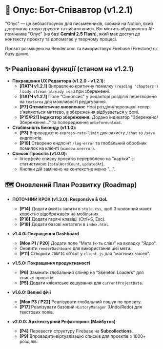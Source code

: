 # 📖 Опус: Бот-Співавтор (v1.2.1)

"Опус" — це вебзастосунок для письменників, схожий на Notion, який допомагає структурувати та писати книги. Він містить вбудованого АІ-помічника "Опус" (на базі **Gemini 2.5 Flash**), який має доступ до контексту проєкту та допомагає у творчому процесі.

Проєкт розміщено на Render.com та використовує Firebase (Firestore) як базу даних.

## ✨ Реалізовані функції (станом на v1.2.1)

* **Покращення UX Редактора (v1.2.0 - v1.2.1):**
    * **[ПАТЧ v1.2.1]** Виправлено критичну помилку `(reading 'chapters')` / `body stream already read` при збереженні.
    * **[ПАТЧ v1.2.1]** Поле "Синопсис" у редакторі розділів перетворено на `textarea` для можливості редагування.
    * **[P7] Оптимістичне оновлення:** Нові розділи/персонажі тепер з'являються миттєво, а збереження відбувається у фоні.
    * **[P15/P21] Індикатор збереження:** Додано індикатор "Збережено/Збереження..." та попередження `onbeforeunload`.
* **Стабільність Бекенду (v1.1.0):**
    * **[P3]** Впроваджено `express-rate-limit` для захисту `/chat` та `/save` ендпоінтів.
    * **[P19]** Створено ендпоінт `/log-error` та глобальний обробник помилок на клієнті (`window.onerror`).
* **Список Проєктів (v1.0.0):**
    * Інтерфейс списку проєктів перероблено на "картки" зі статистикою (`totalWordCount`, `updatedAt`).
    * Кнопки дій замінено на контекстне меню "...".

## 🗺️ Оновлений План Розвитку (Roadmap)

* **ПОТОЧНИЙ КРОК (v1.3.0): Responsive & QoL**
    * **[P14]** Додати `@media` запити в `style.css`, щоб 3-колонний макет коректно відображався на мобільних.
    * **[P16]** Додати гарячі клавіші (Ctrl+S, Esc).
    * **[P18]** Додати базові метатеги в `index.html`.

* **v1.4.0: Покращення Dashboard**
    * **[Моя P1 / P20]** Додати поле "Мета (к-ть слів)" на вкладку "Ядро".
    * Оновити `renderDashboard` для використання цієї мети.
    * **[P11]** Створити `CONFIG` об'єкт у `client.js` для "магічних чисел".

* **v1.5.0: Покращення продуктивності**
    * **[P6]** Замінити глобальний спінер на "Skeleton Loaders" для списку проєктів.
    * **[P5]** Додати клієнтське кешування для `currentProjectData`.

* **v1.6.0: Великі фічі**
    * **[Моя P3 / P22]** Реалізувати глобальний пошук по проєкту.
    * **[P17]** Реалізувати базовий `HistoryManager` (Undo/Redo) для текстових полів.

* **v2.0.0: Архітектурний Рефакторинг (Майбутнє)**
    * **[P4]** Перевести структуру Firebase на **Subcollections**.
    * **[P9]** Впровадити віртуалізацію списків для проєктів з 1000+ розділів.